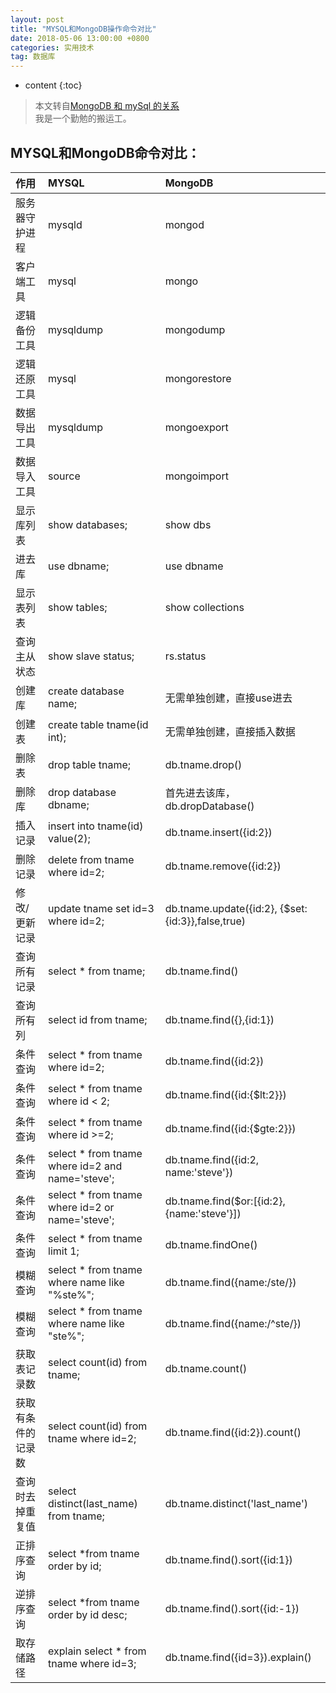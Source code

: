 ```yaml
---
layout: post
title: "MYSQL和MongoDB操作命令对比"
date: 2018-05-06 13:00:00 +0800 
categories: 实用技术
tag: 数据库
---
```

* content
{:toc}



> 本文转自[MongoDB 和 mySql 的关系](http://www.cnblogs.com/syomm/p/5760441.html)
<br/> 我是一个勤勉的搬运工。

<!-- more -->

## MYSQL和MongoDB命令对比：

| 作用  | MYSQL  | MongoDB  |
|:----|:-----|:------  |
|服务器守护进程|mysqld|mongod|
|客户端工具|mysql|mongo|
|逻辑备份工具|mysqldump|mongodump
|逻辑还原工具|mysql|mongorestore|
|数据导出工具|mysqldump|mongoexport|
|数据导入工具|source|mongoimport|
|显示库列表|show databases;|show dbs|
|进去库|use dbname;|use dbname|
|显示表列表|show tables;|show collections|
|查询主从状态|show slave status;|rs.status|
|创建库|create database name;|无需单独创建，直接use进去|
|创建表|create table tname(id int);|无需单独创建，直接插入数据|
|删除表|drop table tname;|db.tname.drop()|
|删除库|drop database dbname;|首先进去该库，db.dropDatabase()|
|插入记录|insert into tname(id) value(2);|db.tname.insert({id:2})|
|删除记录|delete from tname where id=2;|db.tname.remove({id:2})|
|修改/更新记录|update tname set id=3 where id=2;|db.tname.update({id:2}, {$set:{id:3}},false,true)|
|查询所有记录|select * from tname;|db.tname.find()|
|查询所有列|select id from tname;|db.tname.find({},{id:1})|
|条件查询|select * from tname where id=2;|db.tname.find({id:2})|
|条件查询|select * from tname where id < 2;|db.tname.find({id:{$lt:2}})|
|条件查询|select * from tname where id >=2;|db.tname.find({id:{$gte:2}})|
|条件查询|select * from tname where id=2 and name='steve';|db.tname.find({id:2, name:'steve'})|
|条件查询|select * from tname where id=2 or name='steve';|db.tname.find($or:[{id:2}, {name:'steve'}])|
|条件查询|select * from tname limit 1;|db.tname.findOne()|
|模糊查询|select * from tname where name like "%ste%";|db.tname.find({name:/ste/})|
|模糊查询|select * from tname where name like "ste%";|db.tname.find({name:/^ste/})|
|获取表记录数|select count(id) from tname;|db.tname.count()|
|获取有条件的记录数|select count(id) from tname where id=2;|db.tname.find({id:2}).count()|
|查询时去掉重复值|select distinct(last_name) from tname;|db.tname.distinct('last_name')|
|正排序查询|select *from tname order by id;|db.tname.find().sort({id:1})|
|逆排序查询|select *from tname order by id desc;|db.tname.find().sort({id:-1})|
|取存储路径|explain select * from tname where id=3;|db.tname.find({id=3}).explain()|
